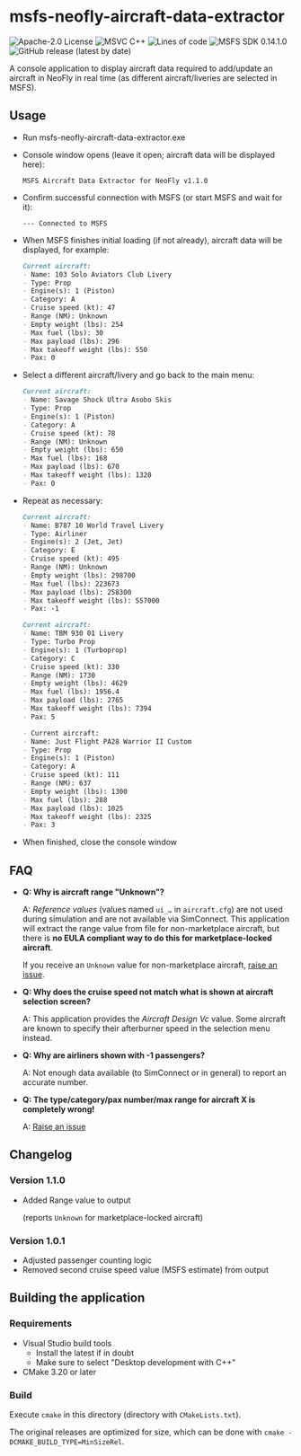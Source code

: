 # msfs-neofly-aircraft-data-extractor

![Apache-2.0 License](https://img.shields.io/github/license/savormix/msfs-neofly-aircraft-data-extractor)
![MSVC C++](https://img.shields.io/github/languages/top/savormix/msfs-neofly-aircraft-data-extractor)
![Lines of code](https://img.shields.io/tokei/lines/github/savormix/msfs-neofly-aircraft-data-extractor)
![MSFS SDK 0.14.1.0](https://img.shields.io/badge/MSFS%20SDK-0.14.1.0-lightgrey)
![GitHub release (latest by date)](https://img.shields.io/github/v/release/savormix/msfs-neofly-aircraft-data-extractor)


A console application to display aircraft data required to add/update an aircraft in NeoFly in real time (as different aircraft/liveries are selected in MSFS).

## Usage

- Run msfs-neofly-aircraft-data-extractor.exe
- Console window opens (leave it open; aircraft data will be displayed here):

  `MSFS Aircraft Data Extractor for NeoFly v1.1.0`
- Confirm successful connection with MSFS (or start MSFS and wait for it):

  `--- Connected to MSFS`
- When MSFS finishes initial loading (if not already), aircraft data will be displayed, for example:
  ```markdown
  Current aircraft:
  - Name: 103 Solo Aviators Club Livery
  - Type: Prop
  - Engine(s): 1 (Piston)
  - Category: A
  - Cruise speed (kt): 47
  - Range (NM): Unknown
  - Empty weight (lbs): 254
  - Max fuel (lbs): 30
  - Max payload (lbs): 296
  - Max takeoff weight (lbs): 550
  - Pax: 0
  ```
- Select a different aircraft/livery and go back to the main menu:
  ```markdown
  Current aircraft:
  - Name: Savage Shock Ultra Asobo Skis
  - Type: Prop
  - Engine(s): 1 (Piston)
  - Category: A
  - Cruise speed (kt): 78
  - Range (NM): Unknown
  - Empty weight (lbs): 650
  - Max fuel (lbs): 168
  - Max payload (lbs): 670
  - Max takeoff weight (lbs): 1320
  - Pax: 0
  ```
- Repeat as necessary:
  ```markdown
  Current aircraft:
  - Name: B787 10 World Travel Livery
  - Type: Airliner
  - Engine(s): 2 (Jet, Jet)
  - Category: E
  - Cruise speed (kt): 495
  - Range (NM): Unknown
  - Empty weight (lbs): 298700
  - Max fuel (lbs): 223673
  - Max payload (lbs): 258300
  - Max takeoff weight (lbs): 557000
  - Pax: -1
    ```
  ```markdown
  Current aircraft:
  - Name: TBM 930 01 Livery
  - Type: Turbo Prop
  - Engine(s): 1 (Turboprop)
  - Category: C
  - Cruise speed (kt): 330
  - Range (NM): 1730
  - Empty weight (lbs): 4629
  - Max fuel (lbs): 1956.4
  - Max payload (lbs): 2765
  - Max takeoff weight (lbs): 7394
  - Pax: 5
  ```
  ```markdown
  - Current aircraft:
  - Name: Just Flight PA28 Warrior II Custom
  - Type: Prop
  - Engine(s): 1 (Piston)
  - Category: A
  - Cruise speed (kt): 111
  - Range (NM): 637
  - Empty weight (lbs): 1300
  - Max fuel (lbs): 288
  - Max payload (lbs): 1025
  - Max takeoff weight (lbs): 2325
  - Pax: 3
  ```
- When finished, close the console window

## FAQ

- **Q: Why is aircraft range "Unknown"?**

  A: _Reference values_ (values named `ui_…` in `aircraft.cfg`) are not used during simulation and are not available via SimConnect.
  This application will extract the range value from file for non-marketplace aircraft, but there is **no EULA compliant way to do this for marketplace-locked aircraft**.

  If you receive an `Unknown` value for non-marketplace aircraft, [raise an issue](https://github.com/savormix/msfs-neofly-aircraft-data-extractor/issues).

- **Q: Why does the cruise speed not match what is shown at aircraft selection screen?**

  A: This application provides the _Aircraft Design Vc_ value. Some aircraft are known to specify their afterburner speed in the selection menu instead.

- **Q: Why are airliners shown with -1 passengers?**
  
  A: Not enough data available (to SimConnect or in general) to report an accurate number.
- **Q: The type/category/pax number/max range for aircraft X is completely wrong!**

  A: [Raise an issue](https://github.com/savormix/msfs-neofly-aircraft-data-extractor/issues)

## Changelog

### Version 1.1.0

- Added Range value to output

  (reports `Unknown` for marketplace-locked aircraft)

### Version 1.0.1

- Adjusted passenger counting logic
- Removed second cruise speed value (MSFS estimate) from output

## Building the application

### Requirements

- Visual Studio build tools
  - Install the latest if in doubt
  - Make sure to select "Desktop development with C++"
- CMake 3.20 or later

### Build

Execute `cmake` in this directory (directory with `CMakeLists.txt`).

The original releases are optimized for size, which can be done with `cmake -DCMAKE_BUILD_TYPE=MinSizeRel`.
